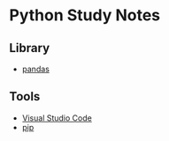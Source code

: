 # Python Study Notes

## Library

- [pandas](pandas/0_pandas_toc.md)

## Tools

- [Visual Studio Code](py_vscode/0_vscode_toc.md)
- [pip](tools/pip.md)
